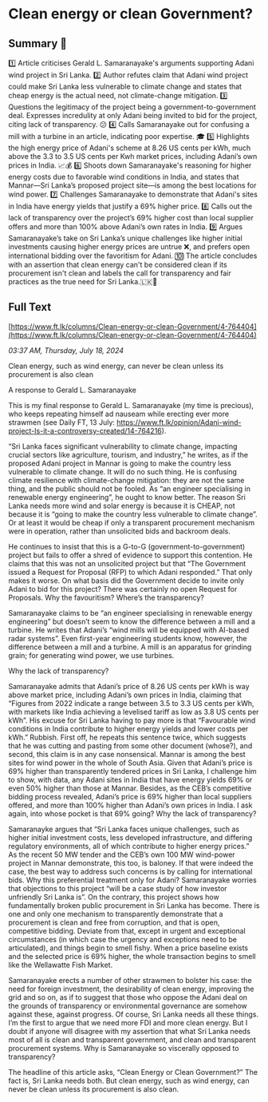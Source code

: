 # Clean energy or clean Government?

## Summary 🤖

1️⃣ Article criticises Gerald L. Samaranayake's arguments supporting Adani wind project in Sri Lanka. 
2️⃣ Author refutes claim that Adani wind project could make Sri Lanka less vulnerable to climate change and states that cheap energy is the actual need, not climate-change mitigation. 
3️⃣ Questions the legitimacy of the project being a government-to-government deal. Expresses incredulity at only Adani being invited to bid for the project, citing lack of transparency. 😕
4️⃣ Calls Samaranayake out for confusing a mill with a turbine in an article, indicating poor expertise. 🎓
5️⃣ Highlights the high energy price of Adani's scheme at 8.26 US cents per kWh, much above the 3.3 to 3.5 US cents per Kwh market prices, including Adani’s own prices in India. 📈💰
6️⃣ Shoots down Samaranayake's reasoning for higher energy costs due to favorable wind conditions in India, and states that Mannar—Sri Lanka’s proposed project site—is among the best locations for wind power. 
7️⃣ Challenges Samaranayake to demonstrate that Adani's sites in India have energy yields that justify a 69% higher price. 
8️⃣ Calls out the lack of transparency over the project’s 69% higher cost than local supplier offers and more than 100% above Adani’s own rates in India. 
9️⃣ Argues Samaranayake’s take on Sri Lanka’s unique challenges like higher initial investments causing higher energy prices are untrue ❌, and prefers open international bidding over the favoritism for Adani.
🔟 The article concludes with an assertion that clean energy can't be considered clean if its procurement isn't clean and labels the call for transparency and fair practices as the true need for Sri Lanka.🇱🇰🧼

## Full Text

[https://www.ft.lk/columns/Clean-energy-or-clean-Government/4-764404](https://www.ft.lk/columns/Clean-energy-or-clean-Government/4-764404)

*03:37 AM, Thursday, July 18, 2024*

Clean energy, such as wind energy, can never be clean unless its procurement is also clean

A response to Gerald L. Samaranayake

This is my final response to Gerald L. Samaranayake (my time is precious), who keeps repeating himself ad nauseam while erecting ever more strawmen (see Daily FT, 13 July: https://www.ft.lk/opinion/Adani-wind-project-Is-it-a-controversy-created/14-764216).

“Sri Lanka faces significant vulnerability to climate change, impacting crucial sectors like agriculture, tourism, and industry,” he writes, as if the proposed Adani project in Mannar is going to make the country less vulnerable to climate change. It will do no such thing. He is confusing climate resilience with climate-change mitigation: they are not the same thing, and the public should not be fooled. As “an engineer specialising in renewable energy engineering”, he ought to know better. The reason Sri Lanka needs more wind and solar energy is because it is CHEAP, not because it is “going to make the country less vulnerable to climate change”. Or at least it would be cheap if only a transparent procurement mechanism were in operation, rather than unsolicited bids and backroom deals.

He continues to insist that this is a G-to-G (government-to-government) project but fails to offer a shred of evidence to support this contention. He claims that this was not an unsolicited project but that “The Government issued a Request for Proposal (RFP) to which Adani responded.” That only makes it worse. On what basis did the Government decide to invite only Adani to bid for this project? There was certainly no open Request for Proposals. Why the favouritism? Where’s the transparency?

Samaranayake claims to be “an engineer specialising in renewable energy engineering” but doesn’t seem to know the difference between a mill and a turbine. He writes that Adani’s “wind mills will be equipped with AI-based radar systems”. Even first-year engineering students know, however, the difference between a mill and a turbine. A mill is an apparatus for grinding grain; for generating wind power, we use turbines.

Why the lack of transparency?

Samaranayake admits that Adani’s price of 8.26 US cents per kWh is way above market price, including Adani’s own prices in India, claiming that “Figures from 2022 indicate a range between 3.5 to 3.3 US cents per kWh, with markets like India achieving a levelised tariff as low as 3.8 US cents per kWh”. His excuse for Sri Lanka having to pay more is that “Favourable wind conditions in India contribute to higher energy yields and lower costs per kWh.” Rubbish. First off, he repeats this sentence twice, which suggests that he was cutting and pasting from some other document (whose?), and second, this claim is in any case nonsensical. Mannar is among the best sites for wind power in the whole of South Asia. Given that Adani’s price is 69% higher than transparently tendered prices in Sri Lanka, I challenge him to show, with data, any Adani sites in India that have energy yields 69% or even 50% higher than those at Mannar. Besides, as the CEB’s competitive bidding process revealed, Adani’s price is 69% higher than local suppliers offered, and more than 100% higher than Adani’s own prices in India. I ask again, into whose pocket is that 69% going? Why the lack of transparency?

Samaranayke argues that “Sri Lanka faces unique challenges, such as higher initial investment costs, less developed infrastructure, and differing regulatory environments, all of which contribute to higher energy prices.” As the recent 50 MW tender and the CEB’s own 100 MW wind-power project in Mannar demonstrate, this too, is baloney. If that were indeed the case, the best way to address such concerns is by calling for international bids. Why this preferential treatment only for Adani? Samaranayake worries that objections to this project “will be a case study of how investor unfriendly Sri Lanka is”. On the contrary, this project shows how fundamentally broken public procurement in Sri Lanka has become. There is one and only one mechanism to transparently demonstrate that a procurement is clean and free from corruption, and that is open, competitive bidding. Deviate from that, except in urgent and exceptional circumstances (in which case the urgency and exceptions need to be articulated), and things begin to smell fishy. When a price baseline exists and the selected price is 69% higher, the whole transaction begins to smell like the Wellawatte Fish Market.

Samaranayake erects a number of other strawmen to bolster his case: the need for foreign investment, the desirability of clean energy, improving the grid and so on, as if to suggest that those who oppose the Adani deal on the grounds of transparency or environmental governance are somehow against these, against progress. Of course, Sri Lanka needs all these things. I’m the first to argue that we need more FDI and more clean energy. But I doubt if anyone will disagree with my assertion that what Sri Lanka needs most of all is clean and transparent government, and clean and transparent procurement systems. Why is Samaranayake so viscerally opposed to transparency?

The headline of this article asks, “Clean Energy or Clean Government?” The fact is, Sri Lanka needs both. But clean energy, such as wind energy, can never be clean unless its procurement is also clean.

